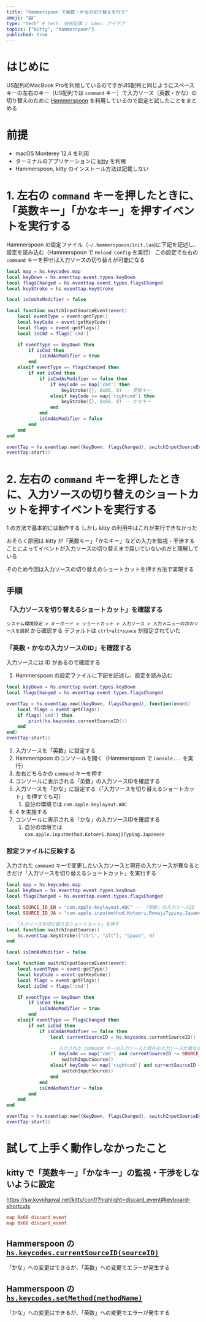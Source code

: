 ```yaml
---
title: "Hammerspoon で英数・かなの切り替えを行う"
emoji: "📟"
type: "tech" # tech: 技術記事 / idea: アイデア
topics: ["kitty", "hammerspoon"]
published: true
---
```


# はじめに

US配列のMacBook Proを利用しているのですがJIS配列と同じようにスペースキーの左右のキー（US配列では `command` キー）で入力ソース（英数・かな）の切り替えのために [Hammerspoon](https://www.hammerspoon.org/) を利用しているので設定と試したことをまとめる

# 前提

- macOS Monterey 12.4 を利用
- ターミナルのアプリケーションに [kitty](https://sw.kovidgoyal.net/kitty/) を利用
- Hammerspoon, kitty のインストール方法は記載しない

# 1. 左右の `command` キーを押したときに、「英数キー」「かなキー」を押すイベントを実行する

Hammerspoon の設定ファイル（`~/.hammerspooon/init.lua`)に下記を記述し、設定を読み込む（Hammerspoon で `Reload Config` を実行）
この設定で左右の `command` キーを押せば入力ソースの切り替えが可能になる

```lua:~/.hammerspooon/init.lua
local map = hs.keycodes.map
local keyDown = hs.eventtap.event.types.keyDown
local flagsChanged = hs.eventtap.event.types.flagsChanged
local keyStroke = hs.eventtap.keyStroke

local isCmdAsModifier = false

local function switchInputSourceEvent(event)
    local eventType = event:getType()
    local keyCode = event:getKeyCode()
    local flags = event:getFlags()
    local isCmd = flags['cmd']

    if eventType == keyDown then
        if isCmd then
            isCmdAsModifier = true
        end
    elseif eventType == flagsChanged then
        if not isCmd then
            if isCmdAsModifier == false then
                if keyCode == map['cmd'] then
                    keyStroke({}, 0x66, 0) -- 英数キー
                elseif keyCode == map['rightcmd'] then
                    keyStroke({}, 0x68, 0) -- かなキー
                end
            end
            isCmdAsModifier = false
        end
    end
end

eventTap = hs.eventtap.new({keyDown, flagsChanged}, switchInputSourceEvent)
eventTap:start()
```

# 2. 左右の `command` キーを押したときに、入力ソースの切り替えのショートカットを押すイベントを実行する

1 の方法で基本的には動作する
しかし kitty の利用中はこれが実行できなかった

おそらく原因は kitty が「英数キー」「かなキー」などの入力を監視・干渉することによってイベントが入力ソースの切り替えまで届いていないのだと理解している

そのため今回は入力ソースの切り替えのショートカットを押す方法で実現する

## 手順

### 「入力ソースを切り替えるショートカット」を確認する

`システム環境設定 > キーボード > ショートカット > 入力ソース > 入力メニューの次のソースを選択` から確認する
デフォルトは `ctrl+alt+space` が設定されていた

[](/images/hammerspoon-switch-input-source/shortcut.png)

### 「英数・かなの入力ソースのID」を確認する

入力ソースには ID があるので確認する

1. Hammerspoon の設定ファイルに下記を記述し、設定を読み込む

```lua:~/.hammerspooon/init.lua
local keyDown = hs.eventtap.event.types.keyDown
local flagsChanged = hs.eventtap.event.types.flagsChanged

eventTap = hs.eventtap.new({keyDown, flagsChanged}, function(event)
    local flags = event:getFlags()
    if flags['cmd'] then
        print(hs.keycodes.currentSourceID())
    end
end)
eventTap:start()
```

1. 入力ソースを「英数」に設定する
2. Hammerspoon のコンソールを開く（Hammerspoon で `Console...` を実行）
3. 左右どちらかの `command` キーを押す
4. コンソールに表示される「英数」の入力ソースIDを確認する
5. 入力ソースを「かな」に設定する（「入力ソースを切り替えるショートカット」を押すでも可）
   1. 自分の環境では `com.apple.keylayout.ABC`
6. 4 を実施する
7. コンソールに表示される「かな」の入力ソースIDを確認する
   1. 自分の環境では `com.apple.inputmethod.Kotoeri.RomajiTyping.Japanese`

### 設定ファイルに反映する

入力された `command` キーで変更したい入力ソースと現在の入力ソースが異なるときだけ「入力ソースを切り替えるショートカット」を実行する

```lua:~/.hammerspooon/init.lua
local map = hs.keycodes.map
local keyDown = hs.eventtap.event.types.keyDown
local flagsChanged = hs.eventtap.event.types.flagsChanged

local SOURCE_ID_EN = "com.apple.keylayout.ABC" -- 「英数」の入力ソースID
local SOURCE_ID_JA = "com.apple.inputmethod.Kotoeri.RomajiTyping.Japanese" -- 「かな」の入力ソースID

-- 「入力ソースを切り替えるショートカット」を押す
local function switchInputSource()
    hs.eventtap.keyStroke({"ctrl", "alt"}, "space", 0)
end

local isCmdAsModifier = false

local function switchInputSourceEvent(event)
    local eventType = event:getType()
    local keyCode = event:getKeyCode()
    local flags = event:getFlags()
    local isCmd = flags['cmd']

    if eventType == keyDown then
        if isCmd then
            isCmdAsModifier = true
        end
    elseif eventType == flagsChanged then
        if not isCmd then
            if isCmdAsModifier == false then
                local currentSourceID = hs.keycodes.currentSourceID()

                -- 入力された command キーの入力ソースと現在の入力ソースが異なるときだけ実行
                if keyCode == map['cmd'] and currentSourceID ~= SOURCE_ID_EN then
                    switchInputSource()
                elseif keyCode == map['rightcmd'] and currentSourceID ~= SOURCE_ID_JA then
                    switchInputSource()
                end
            end
            isCmdAsModifier = false
        end
    end
end

eventTap = hs.eventtap.new({keyDown, flagsChanged}, switchInputSourceEvent)
eventTap:start()
```

# 試して上手く動作しなかったこと

## kitty で「英数キー」「かなキー」の監視・干渉をしないように設定

https://sw.kovidgoyal.net/kitty/conf/?highlight=discard_event#keyboard-shortcuts

```kitty.conf
map 0x66 discard_event
map 0x68 discard_event
```

## Hammerspoon の [`hs.keycodes.currentSourceID(sourceID)`](https://www.hammerspoon.org/docs/hs.keycodes.html#currentSourceID)

「かな」への変更はできるが、「英数」への変更でエラーが発生する

## Hammerspoon の [`hs.keycodes.setMethod(methodName)`](https://www.hammerspoon.org/docs/hs.keycodes.html#setMethod)

「かな」への変更はできるが、「英数」への変更でエラーが発生する
